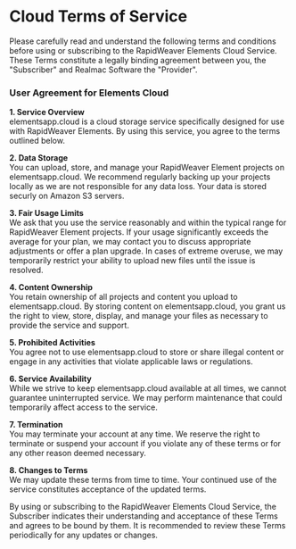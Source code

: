 # Cloud Terms of Service

Please carefully read and understand the following terms and conditions before using or subscribing to the RapidWeaver Elements Cloud Service. These Terms constitute a legally binding agreement between you, the "Subscriber" and Realmac Software the "Provider".

### User Agreement for Elements Cloud

**1. Service Overview**\
elementsapp.cloud is a cloud storage service specifically designed for use with RapidWeaver Elements. By using this service, you agree to the terms outlined below.

**2. Data Storage**\
You can upload, store, and manage your RapidWeaver Element projects on elementsapp.cloud. We recommend regularly backing up your projects locally as we are not responsible for any data loss. Your data is stored securly on Amazon S3 servers.

**3. Fair Usage Limits**\
We ask that you use the service reasonably and within the typical range for RapidWeaver Element projects. If your usage significantly exceeds the average for your plan, we may contact you to discuss appropriate adjustments or offer a plan upgrade. In cases of extreme overuse, we may temporarily restrict your ability to upload new files until the issue is resolved.

**4. Content Ownership**\
You retain ownership of all projects and content you upload to elementsapp.cloud. By storing content on elementsapp.cloud, you grant us the right to view, store, display, and manage your files as necessary to provide the service and support.

**5. Prohibited Activities**\
You agree not to use elementsapp.cloud to store or share illegal content or engage in any activities that violate applicable laws or regulations.

**6. Service Availability**\
While we strive to keep elementsapp.cloud available at all times, we cannot guarantee uninterrupted service. We may perform maintenance that could temporarily affect access to the service.

**7. Termination**\
You may terminate your account at any time. We reserve the right to terminate or suspend your account if you violate any of these terms or for any other reason deemed necessary.

**8. Changes to Terms**\
We may update these terms from time to time. Your continued use of the service constitutes acceptance of the updated terms.

By using or subscribing to the RapidWeaver Elements Cloud Service, the Subscriber indicates their understanding and acceptance of these Terms and agrees to be bound by them. It is recommended to review these Terms periodically for any updates or changes.
